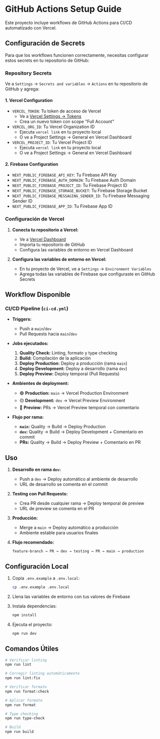 # GitHub Actions Setup Guide

Este proyecto incluye workflows de GitHub Actions para CI/CD automatizado con Vercel.

## Configuración de Secrets

Para que los workflows funcionen correctamente, necesitas configurar estos secrets en tu repositorio de GitHub:

### Repository Secrets

Ve a `Settings` → `Secrets and variables` → `Actions` en tu repositorio de GitHub y agrega:

#### 1. Vercel Configuration

- `VERCEL_TOKEN`: Tu token de acceso de Vercel
  - Ve a [Vercel Settings → Tokens](https://vercel.com/account/tokens)
  - Crea un nuevo token con scope "Full Account"
- `VERCEL_ORG_ID`: Tu Vercel Organization ID
  - Ejecuta `vercel link` en tu proyecto local
  - O ve a Project Settings → General en Vercel Dashboard
- `VERCEL_PROJECT_ID`: Tu Vercel Project ID
  - Ejecuta `vercel link` en tu proyecto local
  - O ve a Project Settings → General en Vercel Dashboard

#### 2. Firebase Configuration

- `NEXT_PUBLIC_FIREBASE_API_KEY`: Tu Firebase API Key
- `NEXT_PUBLIC_FIREBASE_AUTH_DOMAIN`: Tu Firebase Auth Domain
- `NEXT_PUBLIC_FIREBASE_PROJECT_ID`: Tu Firebase Project ID
- `NEXT_PUBLIC_FIREBASE_STORAGE_BUCKET`: Tu Firebase Storage Bucket
- `NEXT_PUBLIC_FIREBASE_MESSAGING_SENDER_ID`: Tu Firebase Messaging Sender ID
- `NEXT_PUBLIC_FIREBASE_APP_ID`: Tu Firebase App ID

### Configuración de Vercel

1. **Conecta tu repositorio a Vercel:**

   - Ve a [Vercel Dashboard](https://vercel.com/dashboard)
   - Importa tu repositorio de GitHub
   - Configura las variables de entorno en Vercel Dashboard

2. **Configura las variables de entorno en Vercel:**
   - En tu proyecto de Vercel, ve a `Settings` → `Environment Variables`
   - Agrega todas las variables de Firebase que configuraste en GitHub Secrets

## Workflow Disponible

### CI/CD Pipeline (`ci-cd.yml`)

- **Triggers:**
  - Push a `main`/`dev` 
  - Pull Requests hacia `main`/`dev`

- **Jobs ejecutados:**
  1. **Quality Check:** Linting, formato y type checking
  2. **Build:** Compilación de la aplicación
  3. **Deploy Production:** Deploy a producción (rama `main`)
  4. **Deploy Development:** Deploy a desarrollo (rama `dev`) 
  5. **Deploy Preview:** Deploy temporal (Pull Requests)

- **Ambientes de deployment:**
  - 🟢 **Production:** `main` → Vercel Production Environment
  - 🟡 **Development:** `dev` → Vercel Preview Environment
  - 🔵 **Preview:** PRs → Vercel Preview temporal con comentario

- **Flujo por rama:**
  - **`main`:** Quality → Build → Deploy Production
  - **`dev`:** Quality → Build → Deploy Development + Comentario en commit
  - **PRs:** Quality → Build → Deploy Preview + Comentario en PR

## Uso

1. **Desarrollo en rama `dev`:**
   - Push a `dev` → Deploy automático al ambiente de desarrollo
   - URL de desarrollo se comenta en el commit

2. **Testing con Pull Requests:**
   - Crea PR desde cualquier rama → Deploy temporal de preview
   - URL de preview se comenta en el PR

3. **Producción:**
   - Merge a `main` → Deploy automático a producción
   - Ambiente estable para usuarios finales

4. **Flujo recomendado:**
   ```
   feature-branch → PR → dev → testing → PR → main → production
   ```

## Configuración Local

1. Copia `.env.example` a `.env.local`:

   ```bash
   cp .env.example .env.local
   ```

2. Llena las variables de entorno con tus valores de Firebase

3. Instala dependencias:

   ```bash
   npm install
   ```

4. Ejecuta el proyecto:
   ```bash
   npm run dev
   ```

## Comandos Útiles

```bash
# Verificar linting
npm run lint

# Corregir linting automáticamente
npm run lint:fix

# Verificar formato
npm run format:check

# Aplicar formato
npm run format

# Type checking
npm run type-check

# Build
npm run build
```
